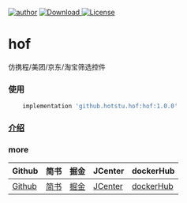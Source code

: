 [![author](https://img.shields.io/badge/author-hglf-blue.svg)](https://github.com/hotstu)
[![Download](https://api.bintray.com/packages/hglf/maven/hof/images/download.svg) ](https://bintray.com/hglf/maven/hof/_latestVersion)
[![License](https://img.shields.io/badge/License-Apache%202.0-blue.svg)](https://opensource.org/licenses/Apache-2.0)

hof
====
仿携程/美团/京东/淘宝筛选控件

### 使用
```groovy
    implementation 'github.hotstu.hof:hof:1.0.0'
```

### [介绍](https://www.jianshu.com/p/aeff6d401033)

### more

|Github|简书| 掘金|JCenter | dockerHub|
| -------------| ------------- |------------- |------------- |------------- |
| [Github](https://github.com/hotstu)| [简书](https://www.jianshu.com/u/ca2207af2001) | [掘金](https://juejin.im/user/5bee320651882516be2ebbfe) |[JCenter ](https://bintray.com/hglf/maven)      | [dockerHub](https://hub.docker.com/u/hglf)|
